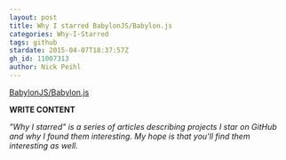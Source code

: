 ```yaml
---
layout: post
title: Why I starred BabylonJS/Babylon.js
categories: Why-I-Starred
tags: github
stardate: 2015-04-07T18:37:57Z
gh_id: 11007313
author: Nick Peihl
---
```


[BabylonJS/Babylon.js](https://github.com/BabylonJS/Babylon.js)

**WRITE CONTENT**

*"Why I starred" is a series of articles describing projects I star on GitHub and why I found them interesting. My hope is that you'll find them interesting as well.*

